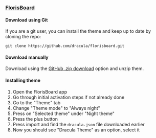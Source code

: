 ### [FlorisBoard](https://github.com/florisboard/florisboard)

#### Download using Git

If you are a git user, you can install the theme and keep up to date by cloning the repo:

    git clone https://github.com/dracula/florisboard.git

#### Download manually

Download using the [GitHub .zip download](https://github.com/dracula/florisboard/archive/master.zip) option and unzip them.

#### Installing theme

1.  Open the FlorisBoard app
2.  Go through initial activation steps if not already done
3.  Go to the "Theme" tab
4.  Change "Theme mode" to "Always night"
5.  Press on "Selected theme" under "Night theme"
6.  Press the plus button
7.  Press import and find the `dracula.json` file downloaded earlier
8.  Now you should see "Dracula Theme" as an option, select it
